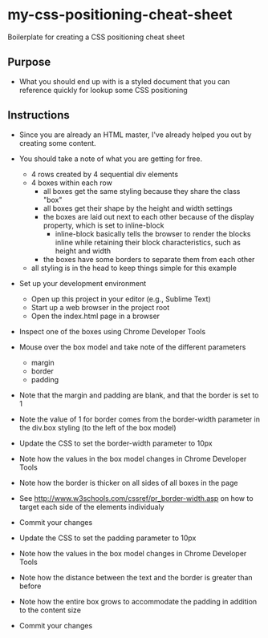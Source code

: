 # my-css-positioning-cheat-sheet

Boilerplate for creating a CSS positioning cheat sheet

## Purpose

- What you should end up with is a styled document that you can reference
  quickly for lookup some CSS positioning

## Instructions

- Since you are already an HTML master, I've already helped you out by
  creating some content.

- You should take a note of what you are getting for free.
  - 4 rows created by 4 sequential div elements
  - 4 boxes within each row
    - all boxes get the same styling because they share the class "box"
    - all boxes get their shape by the height and width settings
    - the boxes are laid out next to each other because of the
      display property, which is set to inline-block
      - inline-block basically tells the browser to render the blocks inline
        while retaining their block characteristics, such as height and
        width
    - the boxes have some borders to separate them from each other
  - all styling is in the head to keep things simple for this example

- Set up your development environment
  - Open up this project in your editor (e.g., Sublime Text)
  - Start up a web browser in the project root
  - Open the index.html page in a browser



- Inspect one of the boxes using Chrome Developer Tools
- Mouse over the box model and take note of the different parameters
  - margin
  - border
  - padding
- Note that the margin and padding are blank, and that the border is set to 1
- Note the value of 1 for border comes from the border-width parameter in the
  div.box styling (to the left of the box model)



- Update the CSS to set the border-width parameter to 10px
- Note how the values in the box model changes in Chrome Developer Tools
- Note how the border is thicker on all sides of all boxes in the page
- See http://www.w3schools.com/cssref/pr_border-width.asp on how to target
  each side of the elements individualy
- Commit your changes



- Update the CSS to set the padding parameter to 10px
- Note how the values in the box model changes in Chrome Developer Tools
- Note how the distance between the text and the border is greater than before
- Note how the entire box grows to accommodate the padding in addition to the
  content size
- Commit your changes